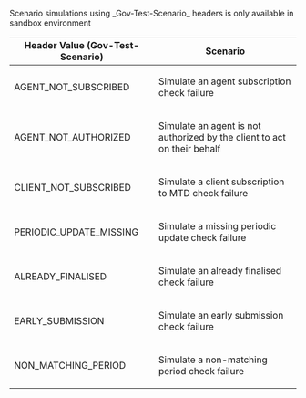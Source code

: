 <p>Scenario simulations using _Gov-Test-Scenario_ headers is only available in sandbox environment</p>
<table>
    <thead>
        <tr>
            <th>Header Value (Gov-Test-Scenario)</th>
            <th>Scenario</th>
        </tr>
    </thead>
    <tbody>
        <tr>
            <td><p>AGENT_NOT_SUBSCRIBED</p></td>
            <td><p>Simulate an agent subscription check failure</p></td>
        </tr>
        <tr>
            <td><p>AGENT_NOT_AUTHORIZED</p></td>
            <td><p>Simulate an agent is not authorized by the client to act on their behalf</p></td>
        </tr>
        <tr>
            <td><p>CLIENT_NOT_SUBSCRIBED</p></td>
            <td><p>Simulate a client subscription to MTD check failure</p></td>
        </tr>
        <tr>
            <td><p>PERIODIC_UPDATE_MISSING</p></td>
            <td><p>Simulate a missing periodic update check failure</p></td>
        </tr>
        <tr>
            <td><p>ALREADY_FINALISED</p></td>
            <td><p>Simulate an already finalised check failure</p></td>
        </tr>
        <tr>
            <td><p>EARLY_SUBMISSION</p></td>
            <td><p>Simulate an early submission check failure</p></td>
        </tr>
        <tr>
            <td><p>NON_MATCHING_PERIOD</p></td>
            <td><p>Simulate a non-matching period check failure</p></td>
        </tr>
    </tbody>
</table>
